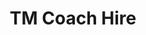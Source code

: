 ---
title: "TM Coach Hire"
address: "Unit 10, Dunmurry Industrial Estate, Dunmurry, Belfast, Co. Antrim BT17 9HU"
tel: "028 9061 6666"
county: "Antrim"
category: "Coach Hire"
type: "Content"
lat: "55.127949"
lng: "-6.556778"
---